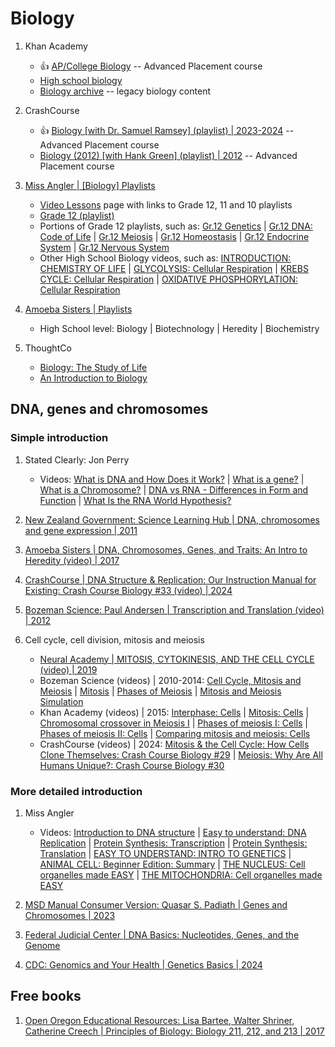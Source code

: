 # Biology

1. Khan Academy
   - :thumbsup: [AP/College Biology](https://www.khanacademy.org/science/ap-biology) -- Advanced Placement course
   - [High school biology](https://www.khanacademy.org/science/hs-bio)
   - [Biology archive](https://www.khanacademy.org/science/biology) -- legacy biology content

1. CrashCourse
   - :thumbsup: [Biology [with Dr. Samuel Ramsey] (playlist) | 2023-2024](https://www.youtube.com/playlist?list=PL8dPuuaLjXtPW_ofbxdHNciuLoTRLPMgB) -- Advanced Placement course
   - [Biology (2012) [with Hank Green] (playlist) | 2012](https://www.youtube.com/playlist?list=PL3EED4C1D684D3ADF) -- Advanced Placement course

1. [Miss Angler | [Biology] Playlists](https://www.youtube.com/@missangler/playlists)
   - [Video Lessons](https://www.missangler.co.za/video-lessons) page with links to Grade 12, 11 and 10 playlists
   - [Grade 12 (playlist)](https://www.youtube.com/playlist?list=PLmblW4mMXmlelIrIkPWiki-K8yMPK7Aig)
   - Portions of Grade 12 playlists, such as:
     [Gr.12 Genetics](https://www.youtube.com/playlist?list=PLmblW4mMXmldCiqaxLLjlXe3wvMAnlUh5) |
     [Gr.12 DNA: Code of Life](https://www.youtube.com/playlist?list=PLmblW4mMXmlfxOoH4eBVD-w5gQjk-U1xV) |
     [Gr.12 Meiosis](https://www.youtube.com/playlist?list=PLmblW4mMXmldlwxVMlHNY-n-7djXYySZt) |
     [Gr.12 Homeostasis](https://www.youtube.com/playlist?list=PLmblW4mMXmlfcTHyLRVGhtn3kHQfrJ_m8) |
     [Gr.12 Endocrine System](https://www.youtube.com/playlist?list=PLmblW4mMXmldPfqD1mg0g-qi4UJ6IFz3f) |
     [Gr.12 Nervous System](https://www.youtube.com/playlist?list=PLmblW4mMXmlduJHLZGKMfQMTx65_Q-mOT)
   - Other High School Biology videos, such as:
     [INTRODUCTION: CHEMISTRY OF LIFE](https://www.youtube.com/watch?v=q4tMUtMRgwM) |
     [GLYCOLYSIS: Cellular Respiration](https://www.youtube.com/watch?v=f0Rn0k_ISis) |
     [KREBS CYCLE: Cellular Respiration](https://www.youtube.com/watch?v=C_oASWc1b9s) |
     [OXIDATIVE PHOSPHORYLATION: Cellular Respiration](https://www.youtube.com/watch?v=1vjecz3oqUY)

1. [Amoeba Sisters | Playlists](https://www.youtube.com/@AmoebaSisters/playlists)
   - High School level: Biology | Biotechnology | Heredity | Biochemistry

1. ThoughtCo
   - [Biology: The Study of Life](https://www.thoughtco.com/biology-meaning-373266)
   - [An Introduction to Biology](https://www.thoughtco.com/biology-basics-4133578)


## DNA, genes and chromosomes

### Simple introduction

1. Stated Clearly: Jon Perry
   - Videos: [What is DNA and How Does it Work?](https://www.youtube.com/watch?v=zwibgNGe4aY) |
     [What is a gene?](https://www.youtube.com/watch?v=5MQdXjRPHmQ) |
     [What is a Chromosome?](https://www.youtube.com/watch?v=IePMXxQ-KWY) |
     [DNA vs RNA - Differences in Form and Function](https://www.youtube.com/watch?v=FNynz6Q12Bw) |
     [What Is the RNA World Hypothesis?](https://www.youtube.com/watch?v=K1xnYFCZ9Yg)

1. [New Zealand Government: Science Learning Hub | DNA, chromosomes and gene expression | 2011](https://www.sciencelearn.org.nz/resources/206-dna-chromosomes-and-gene-expression)
1. [Amoeba Sisters | DNA, Chromosomes, Genes, and Traits: An Intro to Heredity (video) | 2017](https://www.youtube.com/watch?v=8m6hHRlKwxY&t=1m37s)
1. [CrashCourse | DNA Structure & Replication: Our Instruction Manual for Existing: Crash Course Biology #33 (video) | 2024](https://www.youtube.com/watch?v=4YNDB_zSzfE)
1. [Bozeman Science: Paul Andersen | Transcription and Translation (video) | 2012](https://www.youtube.com/watch?v=h3b9ArupXZg)
1. Cell cycle, cell division, mitosis and meiosis
   - [Neural Academy | MITOSIS, CYTOKINESIS, AND THE CELL CYCLE (video) | 2019](https://www.youtube.com/watch?v=8uzHTKdv_Sw)
   - Bozeman Science (videos) | 2010-2014:
     [Cell Cycle, Mitosis and Meiosis](https://www.youtube.com/watch?v=2aVnN4RePyI) |
     [Mitosis](https://www.youtube.com/watch?v=1cVZBV9tD-A) |
     [Phases of Meiosis](https://www.youtube.com/watch?v=16enC385R0w) |
     [Mitosis and Meiosis Simulation](https://www.youtube.com/watch?v=zGVBAHAsjJM)
   - Khan Academy (videos) | 2015:
     [Interphase: Cells](https://www.youtube.com/watch?v=VXLSTd_dlKg) |
     [Mitosis: Cells](https://www.youtube.com/watch?v=TKGcfbyFXsw) |
     [Chromosomal crossover in Meiosis I](https://www.youtube.com/watch?v=04gQ0bQu6xk) |
     [Phases of meiosis I: Cells](https://www.youtube.com/watch?v=XGWL9jfPHJ8) |
     [Phases of meiosis II: Cells](https://www.youtube.com/watch?v=mMCcBsSAlF4) |
     [Comparing mitosis and meiosis: Cells](https://www.youtube.com/watch?v=IQJ4DBkCnco)
   - CrashCourse (videos) | 2024:
     [Mitosis & the Cell Cycle: How Cells Clone Themselves: Crash Course Biology #29](https://www.youtube.com/watch?v=skPOXcVvS5c) |
     [Meiosis: Why Are All Humans Unique?: Crash Course Biology #30](https://www.youtube.com/watch?v=pj1oFx42d48)


### More detailed introduction

1. Miss Angler
   - Videos: [Introduction to DNA structure](https://www.youtube.com/watch?v=4u8nC8BAq9s) |
     [Easy to understand: DNA Replication](https://www.youtube.com/watch?v=fnupT4KUt7g) |
     [Protein Synthesis: Transcription](https://www.youtube.com/watch?v=ej1CVV7_en4) |
     [Protein Synthesis: Translation](https://www.youtube.com/watch?v=pLSDaWU1s9I) |
     [EASY TO UNDERSTAND: INTRO TO GENETICS](https://www.youtube.com/watch?v=cc3-WB1_Ysk) |
     [ANIMAL CELL: Beginner Edition: Summary](https://www.youtube.com/watch?v=kM44ghjnc8s) |
     [THE NUCLEUS: Cell organelles made EASY](https://www.youtube.com/watch?v=If0aMcRQgWg) |
     [THE MITOCHONDRIA: Cell organelles made EASY](https://www.youtube.com/watch?v=reRd9GpxMkg)

1. [MSD Manual Consumer Version: Quasar S. Padiath | Genes and Chromosomes | 2023](https://www.msdmanuals.com/home/fundamentals/genetics/genes-and-chromosomes)
1. [Federal Judicial Center | DNA Basics: Nucleotides, Genes, and the Genome](https://www.fjc.gov/content/361230/DNA-basics-nucleotides-genes-genome)
1. [CDC: Genomics and Your Health | Genetics Basics | 2024](https://www.cdc.gov/genomics-and-health/about/index.html)


## Free books

1. [Open Oregon Educational Resources: Lisa Bartee, Walter Shriner, Catherine Creech | Principles of Biology: Biology 211, 212, and 213 | 2017](https://openoregon.pressbooks.pub/mhccmajorsbio/)

